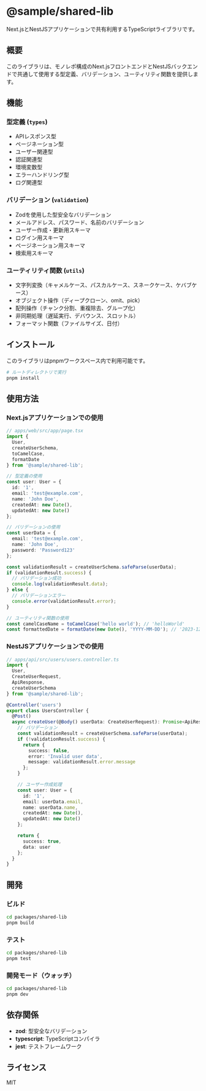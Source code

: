 # @sample/shared-lib

Next.jsとNestJSアプリケーションで共有利用するTypeScriptライブラリです。

## 概要

このライブラリは、モノレポ構成のNext.jsフロントエンドとNestJSバックエンドで共通して使用する型定義、バリデーション、ユーティリティ関数を提供します。

## 機能

### 型定義 (`types`)
- APIレスポンス型
- ページネーション型
- ユーザー関連型
- 認証関連型
- 環境変数型
- エラーハンドリング型
- ログ関連型

### バリデーション (`validation`)
- Zodを使用した型安全なバリデーション
- メールアドレス、パスワード、名前のバリデーション
- ユーザー作成・更新用スキーマ
- ログイン用スキーマ
- ページネーション用スキーマ
- 検索用スキーマ

### ユーティリティ関数 (`utils`)
- 文字列変換（キャメルケース、パスカルケース、スネークケース、ケバブケース）
- オブジェクト操作（ディープクローン、omit、pick）
- 配列操作（チャンク分割、重複除去、グループ化）
- 非同期処理（遅延実行、デバウンス、スロットル）
- フォーマット関数（ファイルサイズ、日付）

## インストール

このライブラリはpnpmワークスペース内で利用可能です。

```bash
# ルートディレクトリで実行
pnpm install
```

## 使用方法

### Next.jsアプリケーションでの使用

```typescript
// apps/web/src/app/page.tsx
import { 
  User, 
  createUserSchema, 
  toCamelCase, 
  formatDate 
} from '@sample/shared-lib';

// 型定義の使用
const user: User = {
  id: '1',
  email: 'test@example.com',
  name: 'John Doe',
  createdAt: new Date(),
  updatedAt: new Date()
};

// バリデーションの使用
const userData = {
  email: 'test@example.com',
  name: 'John Doe',
  password: 'Password123'
};

const validationResult = createUserSchema.safeParse(userData);
if (validationResult.success) {
  // バリデーション成功
  console.log(validationResult.data);
} else {
  // バリデーションエラー
  console.error(validationResult.error);
}

// ユーティリティ関数の使用
const camelCaseName = toCamelCase('hello world'); // 'helloWorld'
const formattedDate = formatDate(new Date(), 'YYYY-MM-DD'); // '2023-12-01'
```

### NestJSアプリケーションでの使用

```typescript
// apps/api/src/users/users.controller.ts
import { 
  User, 
  CreateUserRequest, 
  ApiResponse, 
  createUserSchema 
} from '@sample/shared-lib';

@Controller('users')
export class UsersController {
  @Post()
  async createUser(@Body() userData: CreateUserRequest): Promise<ApiResponse<User>> {
    // バリデーション
    const validationResult = createUserSchema.safeParse(userData);
    if (!validationResult.success) {
      return {
        success: false,
        error: 'Invalid user data',
        message: validationResult.error.message
      };
    }

    // ユーザー作成処理
    const user: User = {
      id: '1',
      email: userData.email,
      name: userData.name,
      createdAt: new Date(),
      updatedAt: new Date()
    };

    return {
      success: true,
      data: user
    };
  }
}
```

## 開発

### ビルド

```bash
cd packages/shared-lib
pnpm build
```

### テスト

```bash
cd packages/shared-lib
pnpm test
```

### 開発モード（ウォッチ）

```bash
cd packages/shared-lib
pnpm dev
```

## 依存関係

- **zod**: 型安全なバリデーション
- **typescript**: TypeScriptコンパイラ
- **jest**: テストフレームワーク

## ライセンス

MIT 
